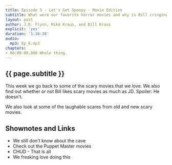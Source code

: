 ```yaml
---
title: Episode 5 - Let's Get Spoopy - Movie Edition
subtitle: What were our favorite horror movies and why is Bill cringing?
layout: post
author: J.D. Flynn, Mike Kraus, and Bill Kraus
explicit: 'yes'
duration: '1:16:38'
audio:
  mp3: Ep_6.mp3
chapters:
- 00:00:00.000 Whole thing.
---
```

## {{ page.subtitle }}

This week we go back to some of the scary movies that we love.  We also find out whether or not Bill likes scary movies as much as JD.  Spoiler:  He doesn't.

We also look at some of the laughable scares from old and new scary movies.

## Shownotes and Links

* We still don't know about the cave
* Check out the Puppet Master movies
* CHUD - That is all
* We freaking love doing this
